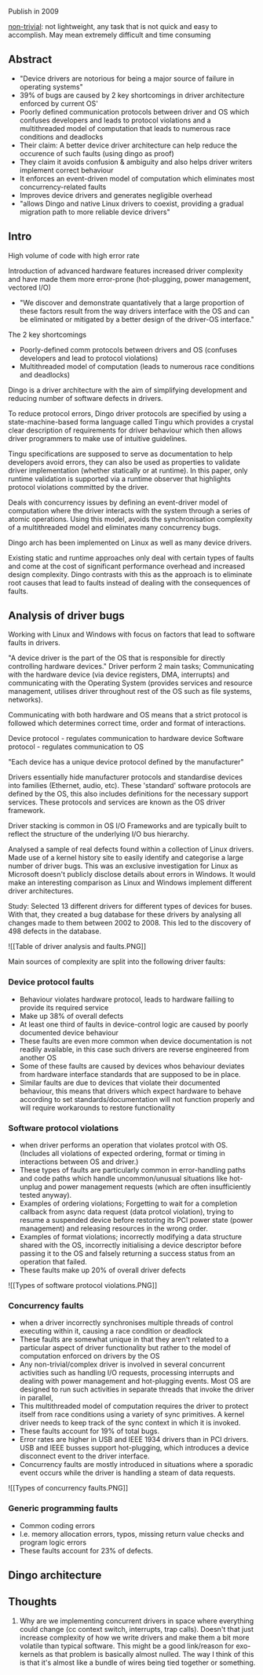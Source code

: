 Publish in 2009

[non-trivial](https://www.yourdictionary.com/nontrivial): not lightweight, any task that is not quick and easy to accomplish. May mean extremely difficult and time consuming

## Abstract
+ "Device drivers are notorious for being a major source of failure in operating systems"
+ 39% of bugs are caused by 2 key shortcomings in driver architecture enforced by current OS'
+ Poorly defined communication protocols between driver and OS which confuses developers and leads to protocol violations and a multithreaded model of computation that leads to numerous race conditions and deadlocks
+ Their claim: A better device driver architecture can help reduce the occurence of such faults (using dingo as proof)
+ They claim it avoids confusion & ambiguity and also helps driver writers implement correct behaviour
+ It enforces an event-driven model of computation which eliminates most concurrency-related faults
+ Improves device drivers and generates negligible overhead
+ "allows Dingo and native Linux drivers to coexist, providing a gradual migration path to more reliable device drivers"

## Intro
High volume of code with high error rate

Introduction of advanced hardware features increased driver complexity and have made them more error-prone (hot-plugging, power management, vectored I/O)

+ "We discover and demonstrate quantatively that a large proportion of these factors result from the way drivers interface with the OS and can be eliminated or mitigated by a better design of the driver-OS interface."

The 2 key shortcomings
+ Poorly-defined comm protocols between drivers and OS (confuses developers and lead to protocol violations)
+ Multithreaded model of computation (leads to numerous race conditions and deadlocks)

Dingo is a driver architecture with the aim of simplifying development and reducing number of software defects in drivers.

To reduce protocol errors, Dingo driver protocols are specified by using a state-machine-based forma language called Tingu which provides a crystal clear description of requirements for driver  behaviour which then allows driver programmers to make use of intuitive guidelines. 

Tingu specifications are supposed to serve as documentation to help developers avoid errors, they can also be used as properties to validate driver implementation (whether statically or at runtime). In this paper, only runtime validation is supported via a runtime observer that highlights protocol violations committed by the driver.

Deals with concurrency issues  by defining an event-driver model of computation where the driver interacts with the system through a series of atomic operations. Using this model, avoids the synchronisation complexity of a multithreaded model and eliminates many concurrency bugs.

Dingo arch has been implemented on Linux as well as many device drivers. 

Existing static and runtime approaches only deal with certain types of faults and come at the cost of significant performance overhead and increased design complexity. Dingo contrasts with this as the approach is to eliminate root causes that lead to faults instead of dealing with the consequences of faults. 

## Analysis of driver bugs

Working with Linux and Windows with focus on factors that lead to software faults in drivers.

"A device driver is the part of the OS that is responsible for directly controlling hardware devices." Driver perform 2 main tasks; Communicating with the hardware device (via device registers, DMA, interrupts) and communicating with the Operating System (provides services and resource management, utilises driver throughout rest of the OS such as file systems, networks).

Communicating with both hardware and OS means that a strict protocol is followed which determines correct time, order and format of interactions. 

Device protocol - regulates communication to hardware device
Software protocol - regulates communication to OS

"Each device has a unique device protocol defined by the manufacturer"

Drivers essentially hide manufacturer protocols and standardise devices into families (Ethernet, audio, etc). These 'standard' software protocols are defined by the OS, this also includes definitions for the necessary support services. These protocols and services are known as the OS driver framework. 

Driver stacking is common in OS I/O Frameworks and are typically built to reflect the structure of the underlying I/O bus hierarchy.

Analysed a sample of real defects found within a collection of Linux drivers. Made use of a kernel history site to easily identify and categorise a large number of driver bugs. This was an exclusive investigation for Linux as Microsoft doesn't publicly disclose details about errors in Windows. It would make an interesting comparison as Linux and Windows implement different driver architectures.

Study:
Selected 13 different drivers for different types of devices for buses. With that, they created a bug database for these drivers by analysing all changes made to them between 2002 to 2008. This led to the discovery of 498 defects in the database.

![[Table of driver analysis and faults.PNG]]


Main sources of complexity are split into the following driver faults:

### Device protocol faults 
+ Behaviour violates hardware protocol, leads to hardware failiing to provide its required service 
+ Make up 38% of overall defects
+ At least one third of faults in device-control logic are caused by poorly documented device behaviour
+ These faults are even more common when device documentation is not readily available, in this case such drivers are reverse engineered from another OS
+ Some of these faults are caused by devices whos behaviour deviates from hardware interface standards that are supposed to be in place. 
+ Similar faults are due to devices that violate their documented behaviour, this means that drivers which expect hardware to behave according to set standards/documentation will not function properly and will require workarounds to restore functionality


### Software protocol violations 
+ when driver performs an operation that violates protcol with OS. (Includes all violations of expected ordering, format or timing in interactions between OS and driver.)
+ These types of faults are particularly common in error-handling paths and code paths which handle uncommon/unusual situations like hot-unplug and power management requests (which are often insufficiently tested anyway).
+ Examples of ordering violations; Forgetting to wait for a completion callback from async data request (data protcol violation), trying to resume a suspended device before restoring its PCI power state (power management) and releasing resources in the wrong order.
+ Examples of format violations; incorrectly modifying a data structure shared with the OS, incorrectly initialising a device descriptor before passing it to the OS and falsely returning a success status from an operation that failed.
+ These faults make up 20% of overall driver defects

![[Types of software protocol violations.PNG]]


### Concurrency faults
+ when a driver incorrectly synchronises multiple threads of control executing within it, causing a race condition or deadlock
+ These faults are somewhat unique in that they aren't related to a particular aspect of driver functionality but rather to the model of computation enforced on drivers by the OS
+ Any non-trivial/complex driver is involved in several concurrent activities such as handling I/O requests, processing interrupts and dealing with power management and hot-plugging events. Most OS are designed to run such activities in separate threads that invoke the driver in parallel,
+ This multithreaded model of computation requires the driver to protect itself from race conditions using a variety of sync primitives. A kernel driver needs to keep track of the sync context in which it is invoked. 
+ These faults account for 19% of total bugs.
+ Error rates are higher in USB and IEEE 1934 drivers than in PCI drivers. USB and IEEE busses support hot-plugging, which introduces a device disconnect event to the driver interface.
+ Concurrency faults are mostly introduced in situations where a sporadic event occurs while the driver is handling a steam of data requests.

![[Types of concurrency faults.PNG]]


### Generic programming faults
+ Common coding errors
+ I.e. memory allocation errors, typos, missing return value checks and program logic errors
+ These faults account for 23% of defects.

## Dingo architecture



## Thoughts
1. Why are we implementing concurrent drivers in space where everything could change (cc context switch, interrupts, trap calls). Doesn't that just increase complexity of how we write drivers and make them a bit more volatile than typical software. This might be a good link/reason for exo-kernels as that problem is basically almost nulled. The way I think of this is that it's almost like a bundle of wires being tied together or something. 